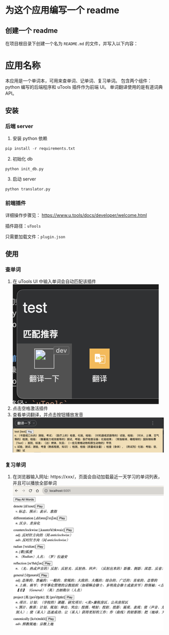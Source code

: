 # 为这个应用编写一个 readme

## 创建一个 readme

在项目根目录下创建一个名为 `README.md` 的文件，并写入以下内容：


# 应用名称

本应用是一个单词本，可用来查单词、记单词、复习单词。
包含两个组件：python 编写的后端程序和 uTools 插件作为前端 UI。
单词翻译使用的是有道词典 API。

## 安装

### 后端 server
1. 安装 python 依赖
```python
pip install -r requirements.txt
```
2. 初始化 db
```python
python init_db.py
```

3. 启动 server
```python
python translator.py
```

### 前端插件
详细操作步骤见： https://www.u.tools/docs/developer/welcome.html

插件路径：`uTools`

只需要加载文件：`plugin.json`


## 使用

### 查单词
1. 在 uTools UI 中输入单词会自动匹配该插件
![Alt text](image.png)
2. 点击空格激活插件
3. 查看单词翻译，并点击按钮播放发音
![Alt text](image-1.png)

### 复习单词
1. 在浏览器输入网址: https://xxx/，页面会自动加载最近一天学习的单词列表，并且可以播放全部单词
![Alt text](image-2.png)


